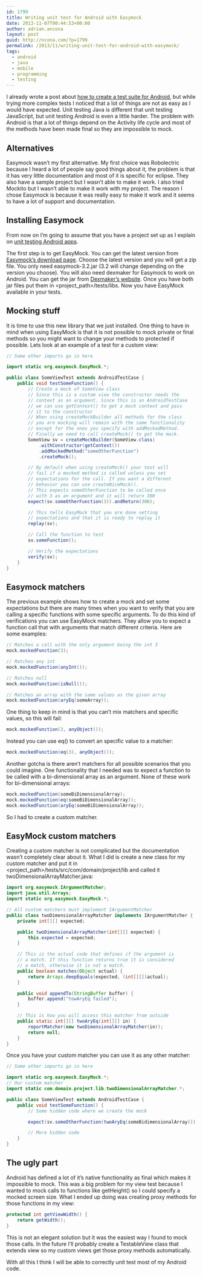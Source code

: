 ```yaml
---
id: 1799
title: Writing unit test for Android with Easymock
date: 2013-11-07T00:44:53+00:00
author: adrian.ancona
layout: post
guid: http://ncona.com/?p=1799
permalink: /2013/11/writing-unit-test-for-android-with-easymock/
tags:
  - android
  - java
  - mobile
  - programming
  - testing
---
```

I already wrote a post about [how to create a test suite for Android](http://ncona.com/2013/09/unit-testing-android-apps/ "Unit testing Android Apps"), but while trying more complex tests I noticed that a lot of things are not as easy as I would have expected. Unit testing Java is different that unit testing JavaScript, but unit testing Android is even a little harder. The problem with Android is that a lot of things depend on the Activity life cycle and most of the methods have been made final so they are impossible to mock.

## Alternatives

Easymock wasn&#8217;t my first alternative. My first choice was Robolectric because I heard a lot of people say good things about it, the problem is that it has very little documentation and most of it is specific for eclipse. They also have a sample project but I wasn&#8217;t able to make it work. I also tried Mockito but I wasn&#8217;t able to make it work with my project. The reason I chose Easymock is because it was really easy to make it work and it seems to have a lot of support and documentation.

<!--more-->

## Installing Easymock

From now on I&#8217;m going to assume that you have a project set up as I explain on [unit testing Android apps](http://ncona.com/2013/09/unit-testing-android-apps/ "Unit testing Android Apps").

The first step is to get EasyMock. You can get the latest version from [Easymock&#8217;s download page](http://easymock.org/Downloads.html "Easymock downloads"). Choose the latest version and you will get a zip file. You only need easymock-3.2.jar (3.2 will change depending on the version you choose). You will also need dexmaker for Easymock to work on Android. You can get the jar from [Dexmaker&#8217;s website](http://code.google.com/p/dexmaker/downloads/list "Dexmaker homepage"). Once you have both jar files put them in <project_path>/tests/libs. Now you have EasyMock available in your tests.

## Mocking stuff

It is time to use this new library that we just installed. One thing to have in mind when using EasyMock is that it is not possible to mock private or final methods so you might want to change your methods to protected if possible. Lets look at an example of a test for a custom view:

```java
// Some other imports go in here

import static org.easymock.EasyMock.*;

public class SomeViewTest extends AndroidTestCase {
    public void testSomeFunction() {
        // Create a mock of SomeView class
        // Since this is a custom view the constructor needs the
        // context as an argument. Since this is an AndroidTestCase
        // we can use getContext() to get a mock context and pass
        // it to the constructor
        // When using createMockBuilder all methods for the class
        // you are mocking will remain with the same functionality
        // except for the ones you specify with addMockedMethod.
        // Finally we need to call createMock() to get the mock.
        SomeView sv = createMockBuilder(SomeView.class)
            .withConstructor(getContext())
            .addMockedMethod("someOtherFunction")
            .createMock();

        // By default when using createMock() your test will
        // fail if a mocked method is called unless you set
        // expectations for the call. If you want a different
        // behavior you can use createNiceMock().
        // This expects someOtherFunction to be called once
        // with 3 as an argument and it will return 300
        expect(sv.someOtherFunction(3)).andReturn(300);

        // This tells EasyMock that you are done setting
        // expectations and that it is ready to replay it
        replay(sv);

        // Call the function to test
        sv.someFunction();

        // Verify the expectations
        verify(sv);
    }
}
```

## Easymock matchers

The previous example shows how to create a mock and set some expectations but there are many times when you want to verify that you are calling a specific functions with some specific arguments. To do this kind of verifications you can use EasyMock matchers. They allow you to expect a function call that with arguments that match different criteria. Here are some examples:

```java
// Matches a call with the only argument being the int 3
mock.mockedFunction(3);

// Matches any int
mock.mockedFunction(anyInt());

// Matches null
mock.mockedFunction(isNull());

// Matches an array with the same values as the given array
mock.mockedFunction(aryEq(someArray));
```

One thing to keep in mind is that you can&#8217;t mix matchers and specific values, so this will fail:

```java
mock.mockedFunction(3, anyObject());
```

Instead you can use eq() to convert an specific value to a matcher:

```java
mock.mockedFunction(eq(3), anyObject());
```

Another gotcha is there aren&#8217;t matchers for all possible scenarios that you could imagine. One functionality that I needed was to expect a function to be called with a bi-dimensional array as an argument. None of these work for bi-dimensional arrays:

```java
mock.mockedFunction(someBiDimensionalArray);
mock.mockedFunction(eq(someBiDimensionalArray));
mock.mockedFunction(aryEq(someBiDimensionalArray));
```

So I had to create a custom matcher.

## EasyMock custom matchers

Creating a custom matcher is not complicated but the documentation wasn&#8217;t completely clear about it. What I did is create a new class for my custom matcher and put it in <project_path>/tests/src/com/domain/project/lib and called it twoDimensionalArrayMatcher.java:

```java
import org.easymock.IArgumentMatcher;
import java.util.Arrays;
import static org.easymock.EasyMock.*;

// All custom matchers must implement IArgumentMatcher
public class twoDimensionalArrayMatcher implements IArgumentMatcher {
    private int[][] expected;

    public twoDimensionalArrayMatcher(int[][] expected) {
        this.expected = expected;
    }

    // This is the actual code that defines if the argument is
    // a match. If this function returns true it is considered
    // a match, otherwise it is not a match.
    public boolean matches(Object actual) {
        return Arrays.deepEquals(expected, (int[][])actual);
    }

    public void appendTo(StringBuffer buffer) {
        buffer.append("towAryEq failed");
    }

    // This is how you will access this matcher from outside
    public static int[][] twoAryEq(int[][] in) {
        reportMatcher(new twoDimensionalArrayMatcher(in));
        return null;
    }
}
```

Once you have your custom matcher you can use it as any other matcher:

```java
// Some other imports go in here

import static org.easymock.EasyMock.*;
// Our custom matcher
import static com.domain.project.lib.twoDimensionalArrayMatcher.*;

public class SomeViewTest extends AndroidTestCase {
    public void testSomeFunction() {
        // Some hidden code where we create the mock

        expect(sv.someOtherFunction(twoAryEq(someBidimensionalArray)));

        // More hidden code
    }
}
```

## The ugly part

Android has defined a lot of it&#8217;s native functionality as final which makes it impossible to mock. This was a big problem for my view test because I wanted to mock calls to functions like getHeight() so I could specify a mocked screen size. What I ended up doing was creating proxy methods for those functions in my view:

```java
protected int getViewWidth() {
    return getWidth();
}
```

This is not an elegant solution but it was the easiest way I found to mock those calls. In the future I&#8217;ll probably create a TestableView class that extends view so my custom views get those proxy methods automatically.

With all this I think I will be able to correctly unit test most of my Android code.
